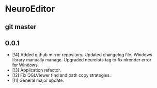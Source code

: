 # NeuroEditor

## git master

## 0.0.1

* [!4] Added github mirror repository. Updated changelog file. Windows library manually manage. Upgraded neurolots tag to fix nlrender error for Windows.
* [!3] Application refactor.
* [!2] Fix QGLViewer find and path copy strategies.
* [!1] General major update.

